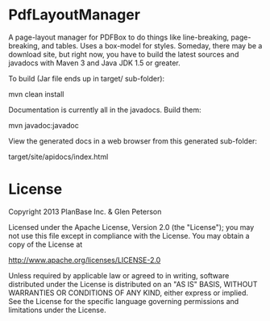 PdfLayoutManager
================

A page-layout manager for PDFBox to do things like line-breaking, page-breaking, and tables.  Uses a box-model for styles.  Someday, there may be a download site, but right now, you have to build the latest sources and javadocs with Maven 3 and Java JDK 1.5 or greater.

To build (Jar file ends up in target/ sub-folder):

mvn clean install

Documentation is currently all in the javadocs.  Build them:

mvn javadoc:javadoc

View the generated docs in a web browser from this generated sub-folder:

target/site/apidocs/index.html

License
=======
Copyright 2013 PlanBase Inc. & Glen Peterson

Licensed under the Apache License, Version 2.0 (the "License");
you may not use this file except in compliance with the License.
You may obtain a copy of the License at

http://www.apache.org/licenses/LICENSE-2.0

Unless required by applicable law or agreed to in writing, software
distributed under the License is distributed on an "AS IS" BASIS,
WITHOUT WARRANTIES OR CONDITIONS OF ANY KIND, either express or implied.
See the License for the specific language governing permissions and
limitations under the License.
